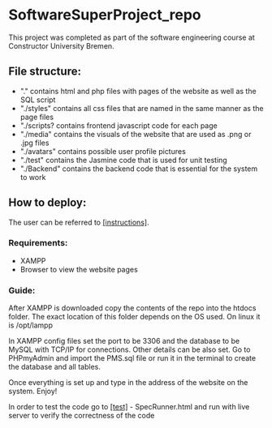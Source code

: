 # SoftwareSuperProject_repo

This project was completed as part of the software engineering course at Constructor University Bremen.

## File structure:
- "." contains html and php files with pages of the website as well as the SQL script
- "./styles" contains all css files that are named in the same manner as the page files
- "./scripts? contains frontend javascript code for each page
- "./media" contains the visuals of the website that are used as .png or .jpg files
- "./avatars" contains possible user profile pictures
- "./test" contains the Jasmine code that is used for unit testing
- "./Backend" contains the backend code that is essential for the system to work

## How to deploy:

The user can be referred to [[instructions]](./Backend/instructions.txt).

### Requirements:
- XAMPP
- Browser to view the website pages

### Guide:

After XAMPP is downloaded copy the contents of the repo into the htdocs folder. The exact location of this folder
depends on the OS used. On linux it is /opt/lampp

In XAMPP config files set the port to be 3306 and the database to be MySQL with TCP/IP for connections. Other details can be also set.
Go to PHPmyAdmin and import the PMS.sql file or run it in the terminal to create the database and all tables. 

Once everything is set up and type in the address of the website on the system. Enjoy!

In order to test the code go to [[test]](./tests/jasmine-standalone-5.6.0/SpecRunner.html) - SpecRunner.html and run with live server to verify the correctness of the code